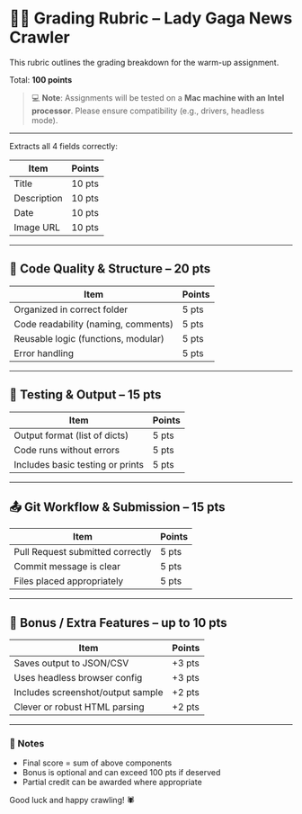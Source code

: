 # 🧑‍🏫 Grading Rubric – Lady Gaga News Crawler

This rubric outlines the grading breakdown for the warm-up assignment.

Total: **100 points**

> 💻 **Note**: Assignments will be tested on a **Mac machine with an Intel processor**. Please ensure compatibility (e.g., drivers, headless mode).

---


Extracts all 4 fields correctly:

| Item        | Points |
| ----------- | ------ |
| Title       | 10 pts |
| Description | 10 pts |
| Date        | 10 pts |
| Image URL   | 10 pts |

---

## 🧠 Code Quality & Structure – 20 pts

| Item                                | Points |
| ----------------------------------- | ------ |
| Organized in correct folder         | 5 pts  |
| Code readability (naming, comments) | 5 pts  |
| Reusable logic (functions, modular) | 5 pts  |
| Error handling                      | 5 pts  |

---

## 🧪 Testing & Output – 15 pts

| Item                             | Points |
| -------------------------------- | ------ |
| Output format (list of dicts)    | 5 pts  |
| Code runs without errors         | 5 pts  |
| Includes basic testing or prints | 5 pts  |

---

## 📤 Git Workflow & Submission – 15 pts

| Item                             | Points |
| -------------------------------- | ------ |
| Pull Request submitted correctly | 5 pts  |
| Commit message is clear          | 5 pts  |
| Files placed appropriately       | 5 pts  |

---

## 🎁 Bonus / Extra Features – up to 10 pts

| Item                              | Points |
| --------------------------------- | ------ |
| Saves output to JSON/CSV          | +3 pts |
| Uses headless browser config      | +3 pts |
| Includes screenshot/output sample | +2 pts |
| Clever or robust HTML parsing     | +2 pts |

---

### 📌 Notes

- Final score = sum of above components
- Bonus is optional and can exceed 100 pts if deserved
- Partial credit can be awarded where appropriate

Good luck and happy crawling! 🕷️
